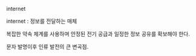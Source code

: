 
internet

internet
:   정보를 전달하는 매체

복잡한 약속 체계를 사용하며 안정된 전기 공급과 일정한 정보 공유를 확보해야 한다.

문자 발명이후 인류 발전의 큰 변곡점.


